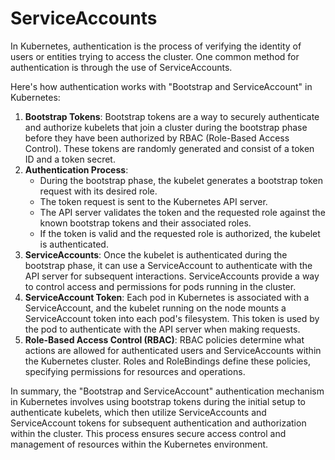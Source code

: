 # ServiceAccounts

In Kubernetes, authentication is the process of verifying the identity of users or entities trying to access the cluster. One common method for authentication is through the use of ServiceAccounts.

Here's how authentication works with "Bootstrap and ServiceAccount" in Kubernetes:

1. **Bootstrap Tokens**: Bootstrap tokens are a way to securely authenticate and authorize kubelets that join a cluster during the bootstrap phase before they have been authorized by RBAC (Role-Based Access Control). These tokens are randomly generated and consist of a token ID and a token secret.
2. **Authentication Process**:
   * During the bootstrap phase, the kubelet generates a bootstrap token request with its desired role.
   * The token request is sent to the Kubernetes API server.
   * The API server validates the token and the requested role against the known bootstrap tokens and their associated roles.
   * If the token is valid and the requested role is authorized, the kubelet is authenticated.
3. **ServiceAccounts**: Once the kubelet is authenticated during the bootstrap phase, it can use a ServiceAccount to authenticate with the API server for subsequent interactions. ServiceAccounts provide a way to control access and permissions for pods running in the cluster.
4. **ServiceAccount Token**: Each pod in Kubernetes is associated with a ServiceAccount, and the kubelet running on the node mounts a ServiceAccount token into each pod's filesystem. This token is used by the pod to authenticate with the API server when making requests.
5. **Role-Based Access Control (RBAC)**: RBAC policies determine what actions are allowed for authenticated users and ServiceAccounts within the Kubernetes cluster. Roles and RoleBindings define these policies, specifying permissions for resources and operations.

In summary, the "Bootstrap and ServiceAccount" authentication mechanism in Kubernetes involves using bootstrap tokens during the initial setup to authenticate kubelets, which then utilize ServiceAccounts and ServiceAccount tokens for subsequent authentication and authorization within the cluster. This process ensures secure access control and management of resources within the Kubernetes environment.
